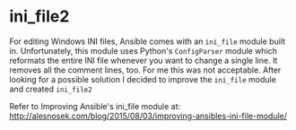# ini_file2
For editing Windows INI files, Ansible comes with an `ini_file` module built in. Unfortunately, this module uses Python's `ConfigParser` module which reformats the entire INI file whenever you want to change a single line. It removes all the comment lines, too. For me this was not acceptable. After looking for a possible solution I decided to improve the `ini_file` module and created `ini_file2`

Refer to Improving Ansible's ini_file module at: <br/>
http://alesnosek.com/blog/2015/08/03/improving-ansibles-ini-file-module/
